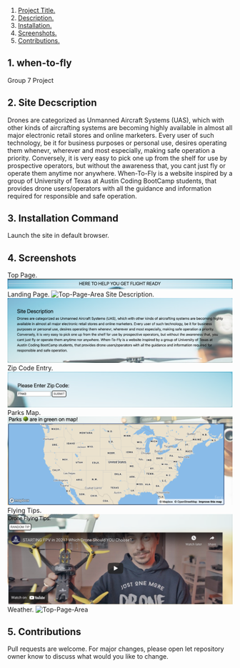 1. [Project Title. ](#title)
2. [Description. ](#desc)
3. [Installation. ](#installation)
4. [Screenshots. ](#screenshots)
5. [Contributions. ](#contributions)



## 1. when-to-fly
Group 7 Project

## 2. Site Decscription
Drones are categorized as Unmanned Aircraft Systems (UAS), which with other kinds of aircrafting  systems are becoming highly available in almost all major electronic retail stores and online marketers. Every user of such technology, be it for business purposes or personal use, desires operating them whenevr, wherever and most especially, making safe operation a priority. Conversely, it is very easy to pick one up from the shelf for use by prospective operators, but without the awareness that, you cant just fly or operate them anytime nor anywhere.
When-To-Fly is a website inspired by a group of University of Texas at Austin Coding BootCamp students, that provides drone users/operators with all the guidance and information required for responsible and safe operation.

## 3. Installation Command
Launch the site in default browser.

## 4. Screenshots
Top Page.
![Top-Page-Area](./assets/images/top-page.png?raw=true "Top-Page-Area")
Landing Page.
![Top-Page-Area](./assets/images/main-landing-page.png?raw=true "Top-Page-Area")
Site Description.
![Top-Page-Area](./assets/images/site-description.png?raw=true "Top-Page-Area")
Zip Code Entry.
![Top-Page-Area](./assets/images/zip-code-entry.png?raw=true "Top-Page-Area")
Parks Map.
![Top-Page-Area](./assets/images/parks-map.png?raw=true "Top-Page-Area")
Flying Tips.
![Top-Page-Area](./assets/images/flying-tips.png?raw=true "Top-Page-Area")
Weather.
![Top-Page-Area](./assets/images/weather.png?raw=true "Top-Page-Area")


## 5. Contributions
Pull requests are welcome. For major changes, please open let repository owner know to discuss what would you like to change.
